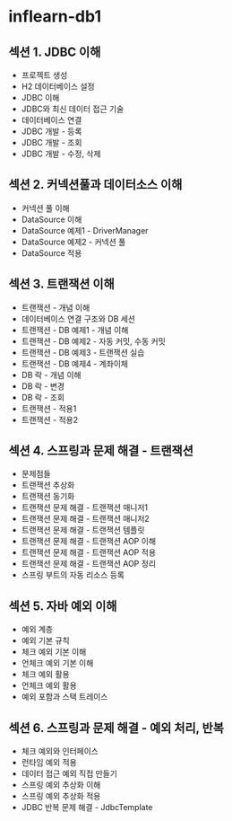 # inflearn-db1
## 섹션 1. JDBC 이해
- 프로젝트 생성
- H2 데이터베이스 설정
- JDBC 이해
- JDBC와 최신 데이터 접근 기술
- 데이터베이스 연결
- JDBC 개발 - 등록
- JDBC 개발 - 조회
- JDBC 개발 - 수정, 삭제

## 섹션 2. 커넥션풀과 데이터소스 이해
- 커넥션 풀 이해
- DataSource 이해
- DataSource 예제1 - DriverManager
- DataSource 예제2 - 커넥션 풀
- DataSource 적용

## 섹션 3. 트랜잭션 이해
- 트랜잭션 - 개념 이해
- 데이터베이스 연결 구조와 DB 세션
- 트랜잭션 - DB 예제1 - 개념 이해
- 트랜잭션 - DB 예제2 - 자동 커밋, 수동 커밋
- 트랜잭션 - DB 예제3 - 트랜잭션 실습
- 트랜잭션 - DB 예제4 - 계좌이체
- DB 락 - 개념 이해
- DB 락 - 변경
- DB 락 - 조회
- 트랜잭션 - 적용1
- 트랜잭션 - 적용2

## 섹션 4. 스프링과 문제 해결 - 트랜잭션
- 문제점들
- 트랜잭션 추상화
- 트랜잭션 동기화
- 트랜잭션 문제 해결 - 트랜잭션 매니저1
- 트랜잭션 문제 해결 - 트랜잭션 매니저2
- 트랜잭션 문제 해결 - 트랜잭션 템플릿
- 트랜잭션 문제 해결 - 트랜잭션 AOP 이해
- 트랜잭션 문제 해결 - 트랜잭션 AOP 적용
- 트랜잭션 문제 해결 - 트랜잭션 AOP 정리
- 스프링 부트의 자동 리소스 등록

## 섹션 5. 자바 예외 이해
- 예외 계층
- 예외 기본 규칙
- 체크 예외 기본 이해
- 언체크 예외 기본 이해
- 체크 예외 활용
- 언체크 예외 활용
- 예외 포함과 스택 트레이스

## 섹션 6. 스프링과 문제 해결 - 예외 처리, 반복
- 체크 예외와 인터페이스
- 런타임 예외 적용
- 데이터 접근 예외 직접 만들기
- 스프링 예외 추상화 이해
- 스프링 예외 추상화 적용
- JDBC 반복 문제 해결 - JdbcTemplate
